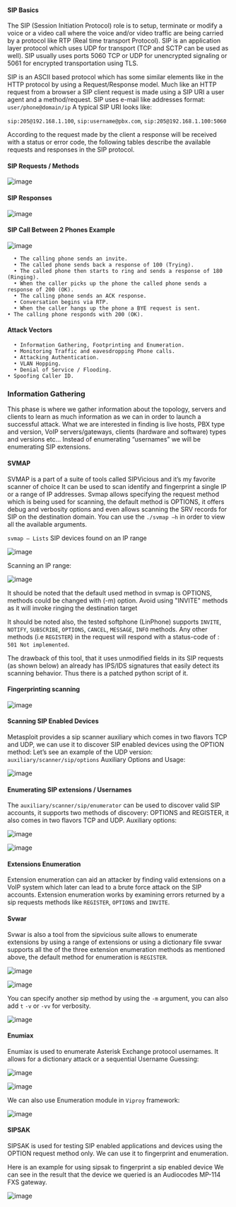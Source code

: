 #### SIP Basics

The SIP (Session Initiation Protocol) role is to setup, terminate or modify a voice or a video call where the voice and/or video traffic are being carried by a protocol like RTP (Real time transport Protocol). SIP is an application layer protocol which uses UDP for transport (TCP and SCTP can be used as well).
SIP usually uses ports 5060 TCP or UDP for unencrypted signaling or 5061 for encrypted transportation using TLS.

SIP is an ASCII based protocol which has some similar elements like in the HTTP protocol by using a Request/Response model. Much like an HTTP request from a browser a SIP client request is made using a SIP URI a user agent and a method/request. SIP uses e-mail like addresses format: `user/phone@domain/ip` A typical SIP URI looks like:

`sip:205@192.168.1.100`, `sip:username@pbx.com`, `sip:205@192.168.1.100:5060`

According to the request made by the client a response will be received with a status or error code, the following tables describe the available requests and responses in the SIP protocol.

#### SIP Requests / Methods

![image](https://user-images.githubusercontent.com/48615614/204579920-2131dac9-5b96-4665-a6a4-c292e93ea181.png)

#### SIP Responses

![image](https://user-images.githubusercontent.com/48615614/204580063-58e04eb5-ebe6-4fbb-9c60-f7ff2e025527.png)

#### SIP Call Between 2 Phones Example

![image](https://user-images.githubusercontent.com/48615614/204580173-40aff713-52e4-4bb9-bd97-2dcaab9fbdd9.png)

	  • The calling phone sends an invite.
	  • The called phone sends back a response of 100 (Trying).
	  • The called phone then starts to ring and sends a response of 180 (Ringing).
	  • When the caller picks up the phone the called phone sends a response of 200 (OK).
	  • The calling phone sends an ACK response.
	  • Conversation begins via RTP.
	  • When the caller hangs up the phone a BYE request is sent.
    • The calling phone responds with 200 (OK).


#### Attack Vectors

	  • Information Gathering, Footprinting and Enumeration.
	  • Monitoring Traffic and eavesdropping Phone calls.
	  • Attacking Authentication.
	  • VLAN Hopping.
	  • Denial of Service / Flooding.
    • Spoofing Caller ID.


### Information Gathering

This phase is where we gather information about the topology, servers and clients to learn as much information as we can in order to launch a successful attack. What we are interested in finding is live hosts, PBX type and version, VoIP servers/gateways, clients (hardware and software) types and versions etc… Instead of enumerating “usernames” we will be enumerating SIP extensions. 


#### SVMAP
SVMAP is a part of a suite of tools called SIPVicious and it’s my favorite scanner of choice It can be used to scan identify and fingerprint a single IP or a range of IP addresses. Svmap allows specifying the request method which is being used for scanning, the default method is OPTIONS, it offers debug and verbosity options and even allows scanning the SRV records for SIP on the destination domain. You can use the `./svmap –h` in order to view all the available arguments.


`svmap – Lists` SIP devices found on an IP range

![image](https://user-images.githubusercontent.com/48615614/204580924-38702f54-7051-4516-b34e-2de4ed66f3df.png)

Scanning an IP range:

![image](https://user-images.githubusercontent.com/48615614/204581037-ec6a66fc-dfe9-429e-8d5d-6efc1f9f7202.png)

It should be noted that the default used method in svmap is OPTIONS, methods could be changed with (-m) option. Avoid using "INVITE" methods as it will invoke ringing the destination target

It should be noted also, the tested softphone (LinPhone) supports `INVITE`, `NOTIFY`, `SUBSCRIBE`, `OPTIONS`, `CANCEL`, `MESSAGE`, `INFO` methods. Any other methods (i.e `REGISTER`) in the request will respond with a status-code of : `501 Not implemented`.


The drawback of this tool, that it uses unmodified fields in its SIP requests (as shown below) an already has IPS/IDS signatures that easily detect its scanning behavior. Thus there is a patched python script of it.

#### Fingerprinting scanning

![image](https://user-images.githubusercontent.com/48615614/204581380-d88707c4-ce04-4d07-aad6-0310d9912bf8.png)

#### Scanning SIP Enabled Devices
Metasploit provides a sip scanner auxiliary which comes in two flavors TCP and UDP, we can use it to discover SIP enabled devices using the OPTION method: Let’s see an example of the UDP version: `auxiliary/scanner/sip/options` Auxiliary Options and Usage:

![image](https://user-images.githubusercontent.com/48615614/204581874-f75f7927-bfdc-4bad-866a-35803fb3c2ea.png)

#### Enumerating SIP extensions / Usernames
The `auxiliary/scanner/sip/enumerator`  can be used to discover valid SIP accounts, it supports two methods of discovery: OPTIONS and REGISTER, it also comes in two flavors TCP and UDP. Auxiliary options: 

![image](https://user-images.githubusercontent.com/48615614/204582215-9b53873d-f08b-4052-90b8-4808a2af0895.png)

![image](https://user-images.githubusercontent.com/48615614/204582470-311c984f-9d67-48ab-98d2-27b9b5fe7e1e.png)


#### Extensions Enumeration
Extension enumeration can aid an attacker by finding valid extensions on a VoIP system which later can lead to a brute force attack on the SIP accounts. Extension enumeration works by examining errors returned by a sip requests methods like `REGISTER`, `OPTIONS` and `INVITE`. 

#### Svwar
Svwar is also a tool from the sipvicious suite allows to enumerate extensions by using a range of extensions or using a dictionary file svwar supports all the of the three extension enumeration methods as mentioned above, the default method for enumeration is `REGISTER`.

![image](https://user-images.githubusercontent.com/48615614/204582817-02ae6126-8c24-4f22-aa3b-9b5b6f684abd.png)

![image](https://user-images.githubusercontent.com/48615614/204582837-cc644f61-8431-4a35-a244-d61371c5e6c6.png)

You can specify another sip method by using the `-m` argument, you can also add `t` `-v` or `-vv` for verbosity. 

![image](https://user-images.githubusercontent.com/48615614/204582949-322845a9-e9bc-4388-9374-b6e147030a01.png)

#### Enumiax
Enumiax is used to enumerate Asterisk Exchange protocol usernames. It allows for a dictionary attack or a sequential Username Guessing:

![image](https://user-images.githubusercontent.com/48615614/204583171-eb368b78-f43e-47b4-9a6b-362dcf495592.png)

![image](https://user-images.githubusercontent.com/48615614/204583214-2aa605d0-cfd6-49fa-ac96-ce14057dfb70.png)

We can also use Enumeration module in `Viproy` framework:

![image](https://user-images.githubusercontent.com/48615614/204583338-444ece4d-fbcd-4102-8706-3d98f842d5f3.png)

#### SIPSAK
SIPSAK is used for testing SIP enabled applications and devices using the OPTION request method only. We can use it to fingerprint and enumeration.

Here is an example for using sipsak to fingerprint a sip enabled device We can see in the result that the device we queried is an Audiocodes MP-114 FXS gateway. 

![image](https://user-images.githubusercontent.com/48615614/204583515-ddfc8eef-db75-4288-9c12-d09cfa837c53.png)












